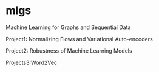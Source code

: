 # mlgs
Machine Learning for Graphs and Sequential Data

Project1: Normalizing Flows and Variational Auto-encoders

Project2: Robustness of Machine Learning Models

Projects3:Word2Vec
